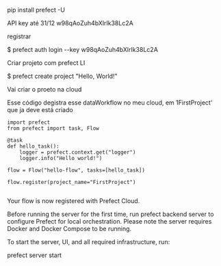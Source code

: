 pip install prefect -U

API key até 31/12
w98qAoZuh4bXlrIk38Lc2A

registrar

$ prefect auth login --key w98qAoZuh4bXlrIk38Lc2A

Criar projeto com prefect LI

$ prefect create project "Hello, World!"

Vai criar o proeto na cloud

Esse código degistra esse dataWorkflow no meu cloud, em 1FirstProject' que ja deve está criado

````
import prefect
from prefect import task, Flow

@task
def hello_task():
    logger = prefect.context.get("logger")
    logger.info("Hello world!")

flow = Flow("hello-flow", tasks=[hello_task])

flow.register(project_name="FirstProject")


````

Your flow is now registered with Prefect Cloud.


Before running the server for the first time, run prefect backend server to configure Prefect for local orchestration. Please note the server requires Docker and Docker Compose to be running.

To start the server, UI, and all required infrastructure, run:

prefect server start
